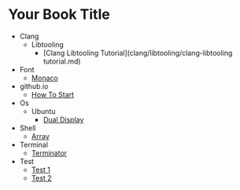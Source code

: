 # Your Book Title

- Clang
  - Libtooling
    * [Clang Libtooling Tutorial](clang/libtooling/clang-libtooling tutorial.md)
- Font
  * [Monaco](font/monaco.md)
- github.io
  * [How To Start](github.io/how-to-start.md)
- Os
  - Ubuntu
    * [Dual Display](os/Ubuntu/dual-display.md)
- Shell
  * [Array](shell/array.md)
- Terminal
  * [Terminator](terminal/terminator.md)
- Test
  * [Test 1](test/test1.md)
  * [Test 2](test/test2.md)
